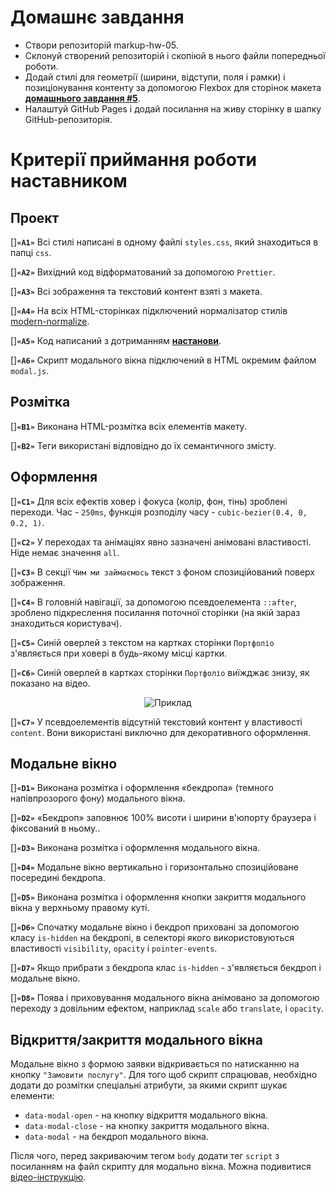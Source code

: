 # Домашнє завдання

- Створи репозиторій markup-hw-05.
- Склонуй створений репозиторій і скопіюй в нього файли попередньої роботи.
- Додай стилі для геометрії (ширини, відступи, поля і рамки) і позиціонування контенту за допомогою Flexbox для сторінок макета **[домашнього завдання #5](https://www.figma.com/file/1ehrLBauvVFu4mVhxsHzyZ/Web-Studio-(Version-2.1)?node-id=1%3A2125)**.
- Налаштуй GitHub Pages і додай посилання на живу сторінку в шапку GitHub-репозиторія.

# Критерії приймання роботи наставником

## Проект

[]**`«A1»`** Всі стилі написані в одному файлі `styles.css`, який знаходиться в папці `css`.

[]**`«A2»`** Вихідний код відформатований за допомогою `Prettier`.

[]**`«A3»`** Всі зображення та текстовий контент взяті з макета.

[]**`«A4»`** На всіх HTML-сторінках підключений нормалізатор стилів [modern-normalize](https://github.com/sindresorhus/modern-normalize).

[]**`«A5»`** Код написаний з дотриманням **[настанови](https://codeguide.co/)**.

[]**`«A6»`** Скрипт модального вікна підключений в HTML окремим файлом `modal.js`.

## Розмітка

[]**`«B1»`** Виконана HTML-розмітка всіх елементів макету.

[]**`«B2»`** Теги використані відповідно до їх семантичного змісту.

## Оформлення

[]**`«C1»`** Для всіх ефектів ховер і фокуса (колір, фон, тінь) зроблені переходи. Час - `250ms`, функція розподілу часу - `cubic-bezier(0.4, 0, 0.2, 1)`.

[]**`«C2»`** У переходах та анімаціях явно зазначені анімовані властивості. Ніде немає значення `all`.

[]**`«C3»`** В секції `Чим ми займаємось` текст з фоном спозиційований поверх зображення.

[]**`«C4»`** В головній навігації, за допомогою псевдоелемента `::after`, зроблено підкреслення посилання поточної сторінки (на якій зараз знаходиться користувач).

[]**`«C5»`** Синій оверлей з текстом на картках сторінки `Портфоліо` з'являється при ховері в будь-якому місці картки.

[]**`«C6»`** Синій оверлей в картках сторінки `Портфоліо` виїжджає знизу, як показано на відео.

<p align="center">
  <img src="./example/05-preview.gif" alt="Приклад">
</p>

[]**`«C7»`** У псевдоелементів відсутній текстовий контент у властивості `content`. Вони використані виключно для декоративного оформлення.

## Модальне вікно

[]**`«D1»`** Виконана розмітка і оформлення «бекдропа» (темного напівпрозорого фону) модального вікна.

[]**`«D2»`** «Бекдроп» заповнює 100% висоти і ширини в'юпорту браузера і фіксований в ньому..

[]**`«D3»`** Виконана розмітка і оформлення модального вікна.

[]**`«D4»`** Модальне вікно вертикально і горизонтально спозиційоване посередині бекдропа.

[]**`«D5»`** Виконана розмітка і оформлення кнопки закриття модального вікна у верхньому правому куті.

[]**`«D6»`** Спочатку модальне вікно і бекдроп приховані за допомогою класу `is-hidden` на бекдропі, в селекторі якого використовуються властивості `visibility`, `opacity` і `pointer-events`.

[]**`«D7»`** Якщо прибрати з бекдропа клас `is-hidden` - з'являється бекдроп і модальне вікно.

[]**`«D8»`** Поява і приховування модального вікна анімовано за допомогою переходу з довільним ефектом, наприклад `scale` або `translate`, і `opacity`.

## Відкриття/закриття модального вікна

Модальне вікно з формою заявки відкривається по натисканню на кнопку `"Замовити послугу"`. Для того щоб скрипт спрацював, необхідно додати до розмітки спеціальні атрибути, за якими скрипт шукає елементи:

- `data-modal-open` - на кнопку відкриття модального вікна.
- `data-modal-close` - на кнопку закриття модального вікна.
- `data-modal` - на бекдроп модального вікна.

Після чого, перед закриваючим тегом `body` додати тег `script` з посиланням на файл скрипту для модально вікна. Можна подивитися [відео-інструкцію](https://drive.google.com/file/d/1yasixN2K-9DdsYtKCJWVay9WbyTZai0t/view?usp=sharing).
